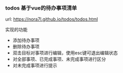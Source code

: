 ### todos 基于vue的待办事项清单
url: https://nora7l.github.io/todos/todos.html

实现的功能

- 添加待办事项
- 删除待办事项
- 双击目标对事项进行编辑，使用esc键可退出编辑状态
- 对全部事项、已完成事项、未完成事项进行区分
- 对未完成事项进行提示
